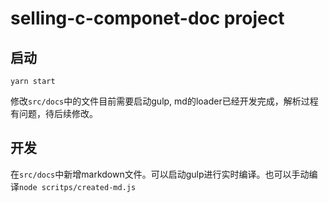 # selling-c-componet-doc project

## 启动
```shell
yarn start
```
修改`src/docs`中的文件目前需要启动gulp, md的loader已经开发完成，解析过程有问题，待后续修改。

## 开发
在`src/docs`中新增markdown文件。可以启动gulp进行实时编译。也可以手动编译`node scritps/created-md.js`